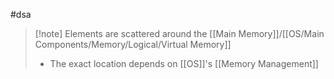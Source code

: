 #dsa 
>[!note] Elements are scattered around the [[Main Memory]]/[[OS/Main Components/Memory/Logical/Virtual Memory]]
>- The exact location depends on [[OS]]'s [[Memory Management]]